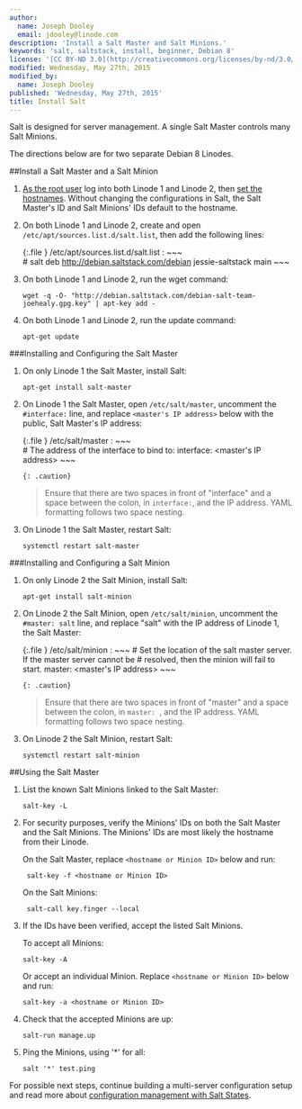 ```yaml
---
author:
  name: Joseph Dooley
  email: jdooley@linode.com
description: 'Install a Salt Master and Salt Minions.'
keywords: 'salt, saltstack, install, beginner, Debian 8'
license: '[CC BY-ND 3.0](http://creativecommons.org/licenses/by-nd/3.0/us/)'
modified: Wednesday, May 27th, 2015
modified_by:
  name: Joseph Dooley
published: 'Wednesday, May 27th, 2015'
title: Install Salt
---
```


Salt is designed for server management. A single Salt Master controls many Salt Minions.

The directions below are for two separate Debian 8 Linodes.

##Install a Salt Master and a Salt Minion

1.  <a href="http://docs.saltstack.com/en/latest/ref/configuration/nonroot.html" target="_blank">As the root user</a> log into both Linode 1 and Linode 2, then <a href="https://www.linode.com/docs/getting-started#setting-the-hostname" target="_blank">set the hostnames</a>. Without changing the configurations in Salt, the Salt Master's ID and Salt Minions' IDs default to the hostname. 

2. On both Linode 1 and Linode 2, create and open `/etc/apt/sources.list.d/salt.list`, then add the following lines: 
    
	{:.file }
	/etc/apt/sources.list.d/salt.list
	:  ~~~  
	   # salt
	   deb http://debian.saltstack.com/debian jessie-saltstack main
	   ~~~

3.  On both Linode 1 and Linode 2, run the wget command:
	
		wget -q -O- "http://debian.saltstack.com/debian-salt-team-joehealy.gpg.key" | apt-key add -

4.  On both Linode 1 and Linode 2, run the update command:

		apt-get update

###Installing and Configuring the Salt Master

1.  On only Linode 1 the Salt Master, install Salt:

        apt-get install salt-master

2.  On Linode 1 the Salt Master, open `/etc/salt/master`, uncomment the `#interface:` line, and replace `<master's IP address>` below with the public, Salt Master's IP address:

    {:.file }
    /etc/salt/master 
    :   ~~~  
        # The address of the interface to bind to:
          interface: <master's IP address>
        ~~~

        {: .caution}
    >
    > Ensure that there are two spaces in front of "interface" and a space between the colon, in `interface:`, and the IP address. YAML formatting follows two space nesting.



3.  On Linode 1 the Salt Master, restart Salt:

        systemctl restart salt-master

###Installing and Configuring a Salt Minion

1.  On only Linode 2 the Salt Minion, install Salt:

        apt-get install salt-minion
    
2.  On Linode 2 the Salt Minion, open `/etc/salt/minion`, uncomment the `#master: salt` line, and replace "salt" with the IP address of Linode 1, the Salt Master:

    {:.file }
    /etc/salt/minion 
    :   ~~~ 
        # Set the location of the salt master server. If the master server cannot be
        # resolved, then the minion will fail to start. 
          master: <master's IP address>
        ~~~

        {: .caution}
    >
    > Ensure that there are two spaces in front of "master" and a space between the colon, in `master: `, and the IP address. YAML formatting follows two space nesting.


3.  On Linode 2 the Salt Minion, restart Salt:

        systemctl restart salt-minion

##Using the Salt Master

1.  List the known Salt Minions linked to the Salt Master:

        salt-key -L

3. For security purposes, verify the Minions' IDs on both the Salt Master and the Salt Minions. The Minions' IDs are most likely the hostname from their Linode.
        
    On the Salt Master, replace `<hostname or Minion ID>` below and run:

        salt-key -f <hostname or Minion ID>

    On the Salt Minions:

        salt-call key.finger --local



2.  If the IDs have been verified, accept the listed Salt Minions.

    To accept all Minions:    

        salt-key -A

    Or accept an individual Minion. Replace `<hostname or Minion ID>` below and run:

        salt-key -a <hostname or Minion ID>

3.  Check that the accepted Minions are up:

        salt-run manage.up

4.  Ping the Minions, using '*' for all:

        salt '*' test.ping

For possible next steps, continue building a multi-server configuration setup and read more about <a href="/docs/networking/salt/salt-states-apache-mysql-php-fail2ban" target="_blank">configuration management with Salt States</a>.


